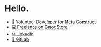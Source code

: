 # Hello.
 
- [🎈 Volunteer Developer for Meta Construct](https://metastruct.net)
- [💻 Freelance on GmodStore](https://www.gmodstore.com/users/Tenrys)
- [🌐 LinkedIn](https://www.linkedin.com/in/marceau-maubert)
- [🦊 GitLab](https://gitlab.com/Tenrys)

